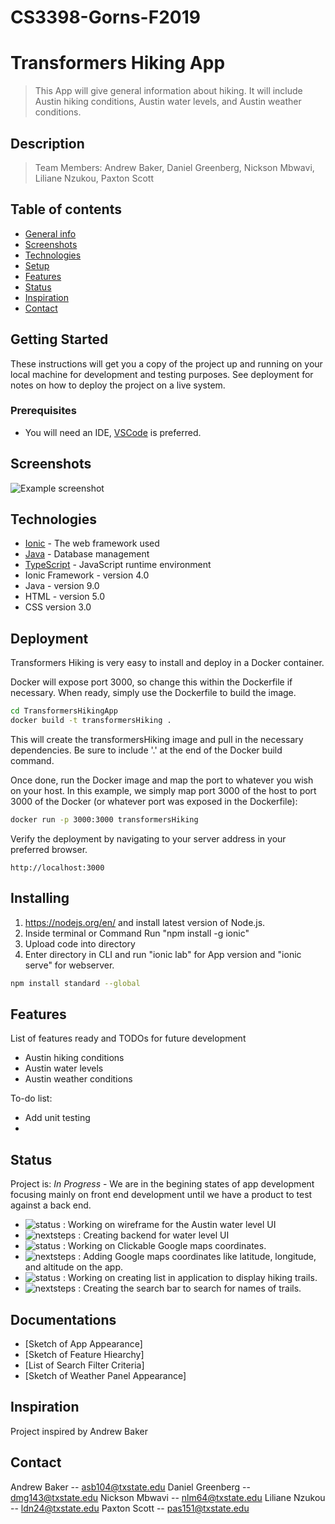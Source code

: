 # CS3398-Gorns-F2019

# Transformers Hiking App
>  This App will give general information about hiking. It will include Austin hiking conditions, Austin water levels, and Austin weather conditions.

## Description
> Team Members: Andrew Baker, Daniel Greenberg, Nickson Mbwavi, Liliane Nzukou, Paxton Scott

## Table of contents
* [General info](#general-info)
* [Screenshots](#screenshots)
* [Technologies](#technologies)
* [Setup](#setup)
* [Features](#features)
* [Status](#status)
* [Inspiration](#inspiration)
* [Contact](#contact)

## Getting Started

These instructions will get you a copy of the project up and running on your local machine for development and testing purposes. See deployment for notes on how to deploy the project on a live system.

### Prerequisites

+ You will need an IDE, [VSCode](https://code.visualstudio.com/) is preferred.

## Screenshots
![Example screenshot](./img/screenshot.png)

## Technologies
* [Ionic](https://expressjs.com/) - The web framework used
* [Java](https://www.mongodb.com/) - Database management
* [TypeScript](https://nodejs.org/en/) - JavaScript runtime environment
* Ionic Framework - version 4.0
* Java - version 9.0
* HTML - version 5.0
* CSS version 3.0

## Deployment

Transformers Hiking is very easy to install and deploy in a Docker container.

Docker will expose port 3000, so change this within the Dockerfile if necessary. When ready, simply use the Dockerfile to build the image.

```sh
cd TransformersHikingApp
docker build -t transformersHiking .
```
This will create the transformersHiking image and pull in the necessary dependencies. Be sure to include '.' at the end of the Docker build command.

Once done, run the Docker image and map the port to whatever you wish on your host. In this example, we simply map port 3000 of the host to port 3000 of the Docker (or whatever port was exposed in the Dockerfile):

```sh
docker run -p 3000:3000 transformersHiking
```

Verify the deployment by navigating to your server address in your preferred browser.

```
http://localhost:3000
```


## Installing
1)  https://nodejs.org/en/ and install latest version of Node.js.
2)  Inside terminal or Command Run "npm install -g ionic"
3)  Upload code into directory
4)  Enter directory in CLI and run "ionic lab" for App version and "ionic serve" for webserver.


```sh
npm install standard --global
```

## Features
List of features ready and TODOs for future development
* Austin hiking conditions
* Austin water levels
* Austin weather conditions

To-do list:
* Add unit testing
* 

## Status
Project is: _In Progress_ - We are in the begining states of app development focusing mainly on front end development until we have a product to test against a back end.

* ![status](https://img.shields.io/badge/Paxton's-Status-blue) : Working on wireframe for the Austin water level UI
* ![nextsteps](https://img.shields.io/badge/Paxton's-Next%20Steps-brightgreen) : Creating backend for water level UI
* ![status](https://img.shields.io/badge/Liliane's-Status-blue) : Working on Clickable Google maps coordinates.
* ![nextsteps](https://img.shields.io/badge/Liliane's-Next%20Steps-brightgreen) : Adding Google maps coordinates like latitude, 
  longitude, and altitude on the app.
* ![status](https://img.shields.io/badge/Daniel's-Status-blue) : Working on creating list in application to display hiking trails.
* ![nextsteps](https://img.shields.io/badge/Daniel's-Next%20Steps-brightgreen) : Creating the search bar to search for names of trails.

## Documentations
* [Sketch of App Appearance]
* [Sketch of Feature Hiearchy]
* [List of Search Filter Criteria]
* [Sketch of Weather Panel Appearance]

## Inspiration
Project inspired by Andrew Baker

## Contact
Andrew Baker -- asb104@txstate.edu
Daniel Greenberg -- dmg143@txstate.edu
Nickson Mbwavi -- nlm64@txstate.edu
Liliane Nzukou -- ldn24@txstate.edu
Paxton Scott -- pas151@txstate.edu
